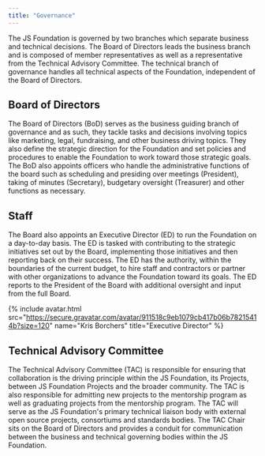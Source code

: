 ```yaml
---
title: "Governance"
---
```


The JS Foundation is governed by two branches which separate business and technical decisions. The Board of Directors leads the business branch and is composed of member representatives as well as a representative from the Technical Advisory Committee. The technical branch of governance handles all technical aspects of the Foundation, independent of the Board of Directors.

## Board of Directors

The Board of Directors (BoD) serves as the business guiding branch of governance and as such, they tackle tasks and decisions involving topics like marketing, legal, fundraising, and other business driving topics. They also define the strategic direction for the Foundation and set policies and procedures to enable the Foundation to work toward those strategic goals. The BoD also appoints officers who handle the administrative functions of the board such as scheduling and presiding over meetings (President), taking of minutes (Secretary), budgetary oversight (Treasurer) and other functions as necessary.

## Staff

The Board also appoints an Executive Director (ED) to run the Foundation on a day-to-day basis. The ED is tasked with contributing to the strategic initiatives set out by the Board, implementing those initiatives and then reporting back on their success. The ED has the authority, within the boundaries of the current budget, to hire staff and contractors or partner with other organizations to advance the Foundation toward its goals. The ED reports to the President of the Board with additional oversight and input from the full Board.

{% include avatar.html src="https://secure.gravatar.com/avatar/911518c9eb1079cb417b06b78215414b?size=120" name="Kris Borchers" title="Executive Director" %}

## Technical Advisory Committee

The Technical Advisory Committee (TAC) is responsible for ensuring that collaboration is the driving principle within the JS Foundation, its Projects, between JS Foundation Projects and the broader community. The TAC is also responsible for admitting new projects to the mentorship program as well as graduating projects from the mentorship program. The TAC will serve as the JS Foundation's primary technical liaison body with external open source projects, consortiums and standards bodies. The TAC Chair sits on the Board of Directors and provides a conduit for communication between the business and technical governing bodies within the JS Foundation.
